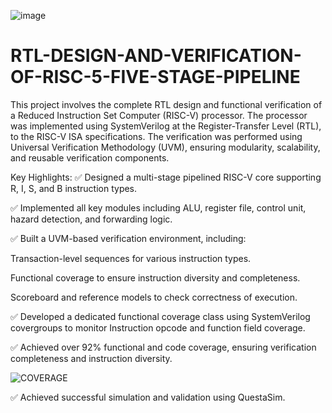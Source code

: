 ![image](https://github.com/user-attachments/assets/d2c71a1e-2db5-46e7-957f-86a1a5ff973f)
# RTL-DESIGN-AND-VERIFICATION-OF-RISC-5-FIVE-STAGE-PIPELINE
This project involves the complete RTL design and functional verification of a Reduced Instruction Set Computer (RISC-V) processor. The processor was implemented using SystemVerilog at the Register-Transfer Level (RTL), to the RISC-V ISA specifications. The verification was performed using Universal Verification Methodology (UVM), ensuring modularity, scalability, and reusable verification components.

Key Highlights:
✅ Designed a multi-stage pipelined RISC-V core supporting R, I, S, and B instruction types.

✅ Implemented all key modules including ALU, register file, control unit, hazard detection, and forwarding logic.

✅ Built a UVM-based verification environment, including:

  Transaction-level sequences for various instruction types.

  Functional coverage to ensure instruction diversity and completeness.

  Scoreboard and reference models to check correctness of execution.

✅ Developed a dedicated functional coverage class using SystemVerilog covergroups to monitor Instruction opcode and function field coverage.

✅ Achieved over 92% functional and code coverage, ensuring verification completeness and instruction diversity.

![COVERAGE](https://github.com/user-attachments/assets/22d37e1e-90ca-4fa3-afdf-c03aef4cec5e)

✅ Achieved successful simulation and validation using QuestaSim.
